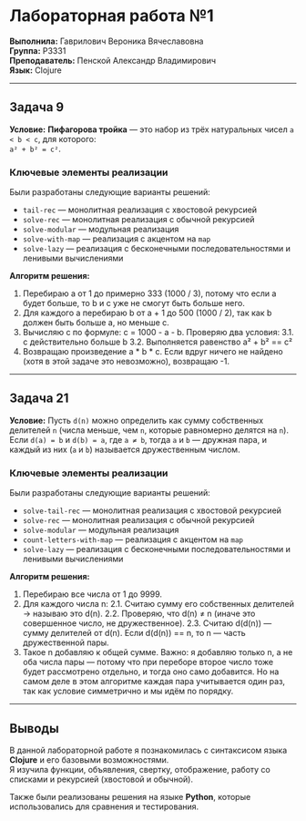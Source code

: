 # Лабораторная работа №1

**Выполнила:** Гаврилович Вероника Вячеславовна  
**Группа:** Р3331  
**Преподаватель:** Пенской Александр Владимирович  
**Язык:** Clojure  

---

## Задача 9
**Условие:** **Пифагорова тройка** — это набор из трёх натуральных чисел `a < b < c`, для которого:  
`a² + b² = c²`.

### Ключевые элементы реализации
Были разработаны следующие варианты решений:

- `tail-rec` — монолитная реализация с хвостовой рекурсией  
- `solve-rec` — монолитная реализация с обычной рекурсией  
- `solve-modular` — модульная реализация  
- `solve-with-map` — реализация с акцентом на `map`  
- `solve-lazy` — реализация с бесконечными последовательностями и ленивыми вычислениями  

**Алгоритм решения:**

1. Перебираю a от 1 до примерно 333 (1000 / 3), потому что если a будет больше, то b и c уже не смогут быть больше него.
2. Для каждого a перебираю b от a + 1 до 500 (1000 / 2), так как b должен быть больше a, но меньше c.
3. Вычисляю c по формуле: c = 1000 - a - b.
    Проверяю два условия:
    3.1. c действительно больше b
    3.2. Выполняется равенство a² + b² == c²
4. Возвращаю произведение a * b * c.
    Если вдруг ничего не найдено (хотя в этой задаче это невозможно), возвращаю -1.

---

## Задача 21
**Условие:** Пусть `d(n)` можно определить как сумму собственных делителей `n` (числа меньше, чем `n`, которые равномерно делятся на `n`).
Если `d(a) = b` и `d(b) = a`, где `a ≠ b`, тогда `a` и `b` — дружная пара, и каждый из них (`a` и `b`) называется дружественным числом.

### Ключевые элементы реализации
Были разработаны следующие варианты решений:

- `solve-tail-rec` — монолитная реализация с хвостовой рекурсией  
- `solve-rec` — монолитная реализация с обычной рекурсией  
- `solve-modular` — модульная реализация  
- `count-letters-with-map` — реализация с акцентом на `map`  
- `solve-lazy` — реализация с бесконечными последовательностями и ленивыми вычислениями  

**Алгоритм решения:**

1. Перебираю все числа от 1 до 9999.
2. Для каждого числа n:
    2.1. Считаю сумму его собственных делителей → называю это d(n).
    2.2. Проверяю, что d(n) ≠ n (иначе это совершенное число, не дружественное).
    2.3. Считаю d(d(n)) — сумму делителей от d(n).
        Если d(d(n)) == n, то n — часть дружественной пары.
3. Такое n добавляю к общей сумме.
Важно: я добавляю только n, а не оба числа пары — потому что при переборе второе число тоже будет рассмотрено отдельно, и тогда оно само добавится. Но на самом деле в этом алгоритме каждая пара учитывается один раз, так как условие симметрично и мы идём по порядку.

---

## Выводы
В данной лабораторной работе я познакомилась с синтаксисом языка **Clojure** и его базовыми возможностями.  
Я изучила функции, объявления, свертку, отображение, работу со списками и рекурсией (хвостовой и обычной).  

Также были реализованы решения на языке **Python**, которые использовались для сравнения и тестирования.

